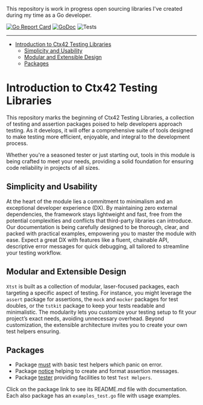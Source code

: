 This repository is work in progress open sourcing libraries I've created during 
my time as a Go developer.

[![Go Report Card](https://goreportcard.com/badge/github.com/ctx42/xtst)](https://goreportcard.com/report/github.com/ctx42/xtst)
[![GoDoc](https://img.shields.io/badge/api-Godoc-blue.svg)](https://pkg.go.dev/github.com/ctx42/xtst)
![Tests](https://github.com/ctx42/xtst/actions/workflows/go.yml/badge.svg?branch=master)

---

<!-- TOC -->
* [Introduction to Ctx42 Testing Libraries](#introduction-to-ctx42-testing-libraries)
  * [Simplicity and Usability](#simplicity-and-usability)
  * [Modular and Extensible Design](#modular-and-extensible-design)
  * [Packages](#packages)
<!-- TOC -->

# Introduction to Ctx42 Testing Libraries

This repository marks the beginning of Ctx42 Testing Libraries, a collection of 
testing and assertion packages poised to help developers approach testing. As 
it develops, it will offer a comprehensive suite of tools designed to make 
testing more efficient, enjoyable, and integral to the development process.

Whether you're a seasoned tester or just starting out, tools in this module is 
being crafted to meet your needs, providing a solid foundation for ensuring 
code reliability in projects of all sizes.

## Simplicity and Usability

At the heart of the module lies a commitment to minimalism and an exceptional
developer experience (DX). By maintaining zero external dependencies, the
framework stays lightweight and fast, free from the potential complexities and
conflicts that third-party libraries can introduce. Our documentation is being
carefully designed to be thorough, clear, and packed with practical examples,
empowering you to master the module with ease. Expect a great DX with features 
like a fluent, chainable API, descriptive error messages for quick debugging, 
all tailored to streamline your testing workflow.

## Modular and Extensible Design

`Xtst` is built as a collection of modular, laser-focused packages, each 
targeting a specific aspect of testing. For instance, you might leverage the 
`assert` package for assertions, the `mock` and `mocker` packages for test 
doubles, or the `tstkit` package to keep your tests readable and minimalistic. 
The modularity lets you customize your testing setup to fit your project’s 
exact needs, avoiding unnecessary overhead. Beyond customization, the 
extensible architecture invites you to create your own test helpers ensuring.

## Packages

- Package [must](pkg/must) with basic test helpers which panic on error.
- Package [notice](pkg/notice) helping to create and format assertion messages.
- Package [tester](pkg/tester) providing facilities to test `Test Helpers`.

Click on the package link to see its README.md file with documentation. Each 
also package has an `examples_test.go` file with usage examples.
